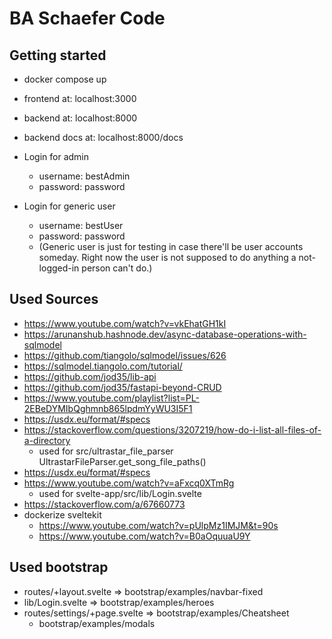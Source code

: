 # BA Schaefer Code



## Getting started

- docker compose up
- frontend at: localhost:3000
- backend at: localhost:8000
- backend docs at: localhost:8000/docs


- Login for admin
  - username: bestAdmin
  - password: password


- Login for generic user
  - username: bestUser
  - password: password
  - (Generic user is just for testing in case there'll be user accounts someday. Right now the user is not supposed to do anything a not-logged-in person can't do.)


## Used Sources

- https://www.youtube.com/watch?v=vkEhatGH1kI
- https://arunanshub.hashnode.dev/async-database-operations-with-sqlmodel
- https://github.com/tiangolo/sqlmodel/issues/626
- https://sqlmodel.tiangolo.com/tutorial/
- https://github.com/jod35/lib-api
- https://github.com/jod35/fastapi-beyond-CRUD
- https://www.youtube.com/playlist?list=PL-2EBeDYMIbQghmnb865lpdmYyWU3I5F1
- https://usdx.eu/format/#specs
- https://stackoverflow.com/questions/3207219/how-do-i-list-all-files-of-a-directory
  - used for src/ultrastar_file_parser UltrastarFileParser.get_song_file_paths()
- https://usdx.eu/format/#specs
- https://www.youtube.com/watch?v=aFxcq0XTmRg
  - used for svelte-app/src/lib/Login.svelte
- https://stackoverflow.com/a/67660773
- dockerize sveltekit
  - https://www.youtube.com/watch?v=pUlpMz1IMJM&t=90s
  - https://www.youtube.com/watch?v=B0aOquuaU9Y

## Used bootstrap
- routes/+layout.svelte => bootstrap/examples/navbar-fixed
- lib/Login.svelte => bootstrap/examples/heroes
- routes/settings/+page.svelte => bootstrap/examples/Cheatsheet
  - bootstrap/examples/modals